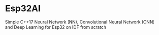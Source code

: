 # Esp32AI
Simple C++17 Neural Network (NN), Convolutional Neural Network (CNN) and Deep Learning for Esp32 on IDF from scratch
